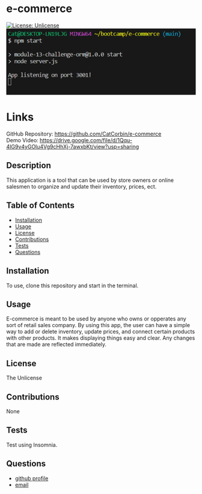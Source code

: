 # e-commerce

[![License: Unlicense](https://img.shields.io/badge/license-Unlicense-blue.svg)](http://unlicense.org/)
<br>
![](ecommerce.png)

# Links

GitHub Repository: https://github.com/CatCorbin/e-commerce
<br>
Demo Video: https://drive.google.com/file/d/1Qqu-4IG9v4yGOlu4Vg9cHhXj-7awxbKt/view?usp=sharing

## Description

This application is a tool that can be used by store owners or online salesmen to organize and update their inventory, prices, ect.

## Table of Contents

- [Installation](#installation)
- [Usage](#usage)
- [License](#license)
- [Contributions](#contributions)
- [Tests](#tests)
- [Questions](#questions)

## Installation

To use, clone this repository and start in the terminal.

## Usage

E-commerce is meant to be used by anyone who owns or opperates any sort of retail sales company. By using this app, the user can have a simple way to add or delete inventory, update prices, and connect certain products with other products. It makes displaying things easy and clear. Any changes that are made are reflected immediately.

## License

The Unlicense

## Contributions

None

## Tests

Test using Insomnia.

## Questions
<ul>
<li> <a href = "https://github.com/CatCorbin">github profile</a>
</li>
<li> <a href = "mailto:catcorbin0919@gmail.com">email </a> </li>
</li>